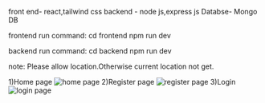 front end- react,tailwind css
backend - node js,express js
Databse- Mongo DB

frontend run command:
    cd frontend
    npm run dev


backend run command:
    cd backend
    npm run dev



note: Please allow location.Otherwise current location not get. 

1)Home page
    ![home page](https://github.com/sreeraj-1122/weather-application/assets/85874548/dcfe0803-f4b1-4602-8b4c-95f984f63471)
2)Register page
    ![register page](https://github.com/sreeraj-1122/weather-application/assets/85874548/b88733f5-a6db-4acc-96c8-a092ab1257e1)
3)Login
    ![login page](https://github.com/sreeraj-1122/weather-application/assets/85874548/2623178a-0bc0-4034-acec-5e622bfea581)

